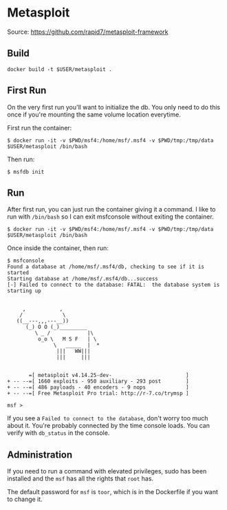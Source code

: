 # Metasploit
Source: https://github.com/rapid7/metasploit-framework

## Build
```
docker build -t $USER/metasploit .
```

## First Run
On the very first run you'll want to initialize the db. You only need to do this once if you're mounting the same volume location everytime.

First run the container:
```
$ docker run -it -v $PWD/msf4:/home/msf/.msf4 -v $PWD/tmp:/tmp/data $USER/metasploit /bin/bash
```

Then run:
```
$ msfdb init
```

## Run
After first run, you can just run the container giving it a command. I like to run with `/bin/bash` so I can exit msfconsole without exiting the container.

```
$ docker run -it -v $PWD/msf4:/home/msf/.msf4 -v $PWD/tmp:/tmp/data $USER/metasploit /bin/bash
```

Once inside the container, then run:
```
$ msfconsole
Found a database at /home/msf/.msf4/db, checking to see if it is started
Starting database at /home/msf/.msf4/db...success
[-] Failed to connect to the database: FATAL:  the database system is starting up


     ,           ,
    /             \
   ((__---,,,---__))
      (_) O O (_)_________
         \ _ /            |\
          o_o \   M S F   | \
               \   _____  |  *
                |||   WW|||
                |||     |||


       =[ metasploit v4.14.25-dev-                        ]
+ -- --=[ 1660 exploits - 950 auxiliary - 293 post        ]
+ -- --=[ 486 payloads - 40 encoders - 9 nops             ]
+ -- --=[ Free Metasploit Pro trial: http://r-7.co/trymsp ]

msf >
```

If you see a `Failed to connect to the database`, don't worry too much about it. You're probably connected by the time console loads. You can verify with `db_status` in the console.

## Administration
If you need to run a command with elevated privileges, sudo has been installed and the `msf` has all the rights that `root` has.

The default password for `msf` is `toor`, which is in the Dockerfile if you want to change it.

